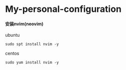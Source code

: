 # My-personal-configuration
#### 安装nvim(neovim)
ubuntu  </br>

`sudo spt install nvim -y`

centos </br>

`sudo yum install nvim -y`
